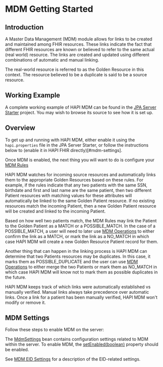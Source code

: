 # MDM Getting Started 
 
## Introduction 
 
A Master Data Management (MDM) module allows for links to be created and maintained among FHIR resources. These links indicate the fact that different FHIR resources are known or believed to refer to the same actual (real world) resource. The links are created and updated using different combinations of automatic and manual linking. 
 
The real-world resource is referred to as the Golden Resource in this context. The resource believed to be a duplicate is said to be a source resource.

## Working Example

A complete working example of HAPI MDM can be found in the [JPA Server Starter](/hapi-fhir/docs/server_jpa/get_started.html) project. You may wish to browse its source to see how it is set up.

## Overview

To get up and running with HAPI MDM, either enable it using the `hapi.properties` file in the JPA Server Starter, or follow the instructions below to (enable it in HAPI FHIR directly)[#mdm-settings].  

Once MDM is enabled, the next thing you will want to do is configure your [MDM Rules](/hapi-fhir/docs/server_jpa_mdm/mdm_rules.html)

HAPI MDM watches for incoming source resources and automatically links them to the appropriate Golden Resources based on these rules.  For example, if the rules indicate that any two patients with the same SSN, birthdate and first and last name are the same patient, then two different Patient resources with matching values for these attributes will automatically be linked to the same Golden Patient resource. If no existing resources match the incoming Patient, then a new Golden Patient resource will be created and linked to the incoming Patient.

Based on how well two patients match, the MDM Rules may link the Patient to the Golden Patient as a MATCH or a POSSIBLE_MATCH. In the case of a POSSIBLE_MATCH, a user will need to later use [MDM Operations](/hapi-fhir/docs/server_jpa_mdm/mdm_operations.html) to either confirm the link as a MATCH, or mark the link as a NO_MATCH in which case HAPI MDM will create a new Golden Resource Patient record for them.

Another thing that can happen in the linking process is HAPI MDM can determine that two Patients resources may be duplicates. In this case, it marks them as POSSIBLE_DUPLICATE and the user can use [MDM Operations](/hapi-fhir/docs/server_jpa_mdm/mdm_operations.html) to either merge the two Patients or mark them as NO_MATCH in which case HAPI MDM will know not to mark them as possible duplicates in the future.

HAPI MDM keeps track of which links were automatically established vs manually verified.  Manual links always take precedence over automatic links. Once a link for a patient has been manually verified, HAPI MDM won't modify or remove it.

## MDM Settings

Follow these steps to enable MDM on the server:

The [MdmSettings](/hapi-fhir/apidocs/hapi-fhir-server-mdm/ca/uhn/fhir/mdm/rules/config/MdmSettings.html) bean 
contains configuration settings related to MDM within the server. To enable MDM, the [setEnabled(boolean)](/hapi-fhir/apidocs/hapi-fhir-server-mdm/ca/uhn/fhir/mdm/rules/config/MdmSettings.html#setEnabled(boolean)) property should be enabled.

See [MDM EID Settings](/hapi-fhir/docs/server_jpa_mdm/mdm_eid.html#mdm-eid-settings) for a description of the EID-related settings.
